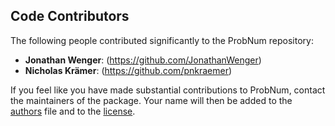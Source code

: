 ## Code Contributors

The following people contributed significantly to the ProbNum repository:

- **Jonathan Wenger**: (https://github.com/JonathanWenger)
- **Nicholas Krämer**: (https://github.com/pnkraemer)


If you feel like you have made substantial contributions to ProbNum, contact the maintainers of the package. Your name 
will then be added to the [authors](https://github.com/probabilistic-numerics/probnum/blob/master/AUTHORS.md) file and 
to the [license](https://github.com/probabilistic-numerics/probnum/blob/master/LICENSE.txt).